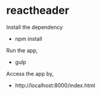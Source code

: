 # reactheader

Install the dependency
- npm install

Run the app,
- gulp 

Access the app by, 
- http://localhost:8000/index.html